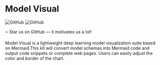 # Model Visual

![GitHub](https://img.shields.io/badge/powered%20by-YuAN%20Lu-orange)
![GitHub](https://img.shields.io/github/license/YuamLu/ModelVisual)

⭐ Star us on GitHub — it motivates us a lot!

Model Visual is a lightweight deep learning model visualization suite based on Mermaid.This kit will convert model schemas into Mermaid code and output code snippets or complete web pages. Users can easily adjust the color and border of the chart.
